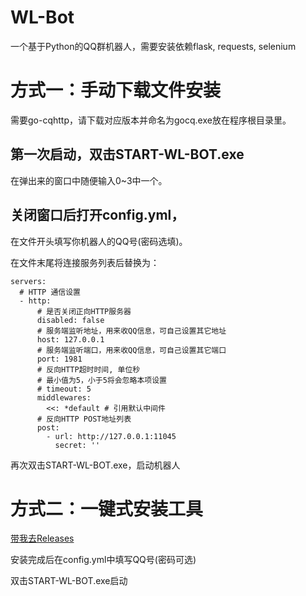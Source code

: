 # WL-Bot
一个基于Python的QQ群机器人，需要安装依赖flask, requests, selenium

# 方式一：手动下载文件安装

需要go-cqhttp，请下载对应版本并命名为gocq.exe放在程序根目录里。

## 第一次启动，双击START-WL-BOT.exe

在弹出来的窗口中随便输入0~3中一个。

## 关闭窗口后打开config.yml，

在文件开头填写你机器人的QQ号(密码选填)。

在文件末尾将连接服务列表后替换为：

```
servers:
  # HTTP 通信设置
  - http:
      # 是否关闭正向HTTP服务器
      disabled: false
      # 服务端监听地址，用来收QQ信息，可自己设置其它地址
      host: 127.0.0.1
      # 服务端监听端口，用来收QQ信息，可自己设置其它端口
      port: 1981
      # 反向HTTP超时时间, 单位秒
      # 最小值为5，小于5将会忽略本项设置
      # timeout: 5
      middlewares:
        <<: *default # 引用默认中间件
      # 反向HTTP POST地址列表
      post:
        - url: http://127.0.0.1:11045
          secret: ''
```

再次双击START-WL-BOT.exe，启动机器人

# 方式二：一键式安装工具
[带我去Releases](https://github.com/deanqwq233/WL-Bot/releases)

安装完成后在config.yml中填写QQ号(密码可选)

双击START-WL-BOT.exe启动
